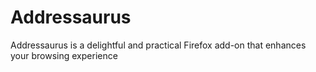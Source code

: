 # Addressaurus
Addressaurus is a delightful and practical Firefox add-on that enhances your browsing experience
